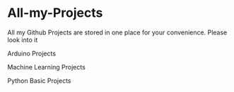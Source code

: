 # All-my-Projects
All my Github Projects are stored in one place for your convenience. Please look into it

Arduino Projects  

Machine Learning Projects

Python Basic Projects
